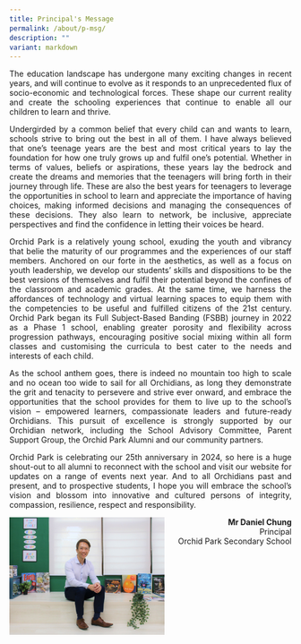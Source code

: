 ```yaml
---
title: Principal's Message
permalink: /about/p-msg/
description: ""
variant: markdown
---
```

<p align="justify">The education landscape has undergone many exciting changes in recent years, and will continue to evolve as it responds to an unprecedented flux of socio-economic and technological forces. These shape our current reality and create the schooling experiences that continue to enable all our children to learn and thrive.</p>
<p align="justify">Undergirded by a common belief that every child can and wants to learn, schools strive to bring out the best in all of them. I have always believed that one’s teenage years are the best and most critical years to lay the foundation for how one truly grows up and fulfil one’s potential. Whether in terms of values, beliefs or aspirations, these years lay the bedrock and create the dreams and memories that the teenagers will bring forth in their journey through life. These are also the best years for teenagers to leverage the opportunities in school to learn and appreciate the importance of having choices, making informed decisions and managing the consequences of these decisions. They also learn to network, be inclusive, appreciate perspectives and find the confidence in letting their voices be heard.</p>
<p align="justify">Orchid Park is a relatively young school, exuding the youth and vibrancy that belie the maturity of our programmes and the experiences of our staff members. Anchored on our forte in the aesthetics, as well as a focus on youth leadership, we develop our students’ skills and dispositions to be the best versions of themselves and fulfil their potential beyond the confines of the classroom and academic grades. At the same time, we harness the affordances of technology and virtual learning spaces to equip them with the competencies to be useful and fulfilled citizens of the 21st century. Orchid Park began its Full Subject-Based Banding (FSBB) journey in 2022 as a Phase 1 school, enabling greater porosity and flexibility across progression pathways, encouraging positive social mixing within all form classes and customising the curricula to best cater to the needs and interests of each child.</p>
<p align="justify">As the school anthem goes, there is indeed no mountain too high to scale and no ocean too wide to sail for all Orchidians, as long they demonstrate the grit and tenacity to persevere and strive ever onward, and embrace the opportunities that the school provides for them to live up to the school’s vision – empowered learners, compassionate leaders and future-ready Orchidians. This pursuit of excellence is strongly supported by our Orchidian network, including the School Advisory Committee, Parent Support Group, the Orchid Park Alumni and our community partners.</p>
<p align="justify">Orchid Park is celebrating our 25th anniversary in 2024, so here is a huge shout-out to all alumni to reconnect with the school and visit our website for updates on a range of events next year. And to all Orchidians past and present, and to prospective students, I hope you will embrace the school’s vision and blossom into innovative and cultured persons of integrity, compassion, resilience, respect and responsibility.</p>
<p align="right"><img src="/images/Principal%20Msg/for_website_2024.jpg" style="width:55%" align="left">
<strong>Mr Daniel Chung<br></strong>Principal<br>Orchid Park Secondary School</p>